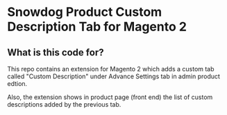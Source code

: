 # Snowdog Product Custom Description Tab for Magento 2

## What is this code for?

This repo contains an extension for Magento 2 which adds a custom tab called "Custom Description" under Advance Settings tab in admin product edtion.

Also, the extension shows in product page (front end) the list of custom descriptions added by the previous tab.